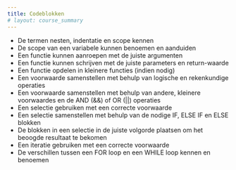```yaml
---
title: Codeblokken
# layout: course_summary
---
```


 - De termen nesten, indentatie en scope kennen
 - De scope van een variabele kunnen benoemen en aanduiden
 - Een functie kunnen aanroepen met de juiste argumenten
 - Een functie kunnen schrijven met de juiste parameters en return-waarde
 - Een functie opdelen in kleinere functies (indien nodig)
 - Een voorwaarde samenstellen met behulp van logische en rekenkundige operaties
 - Een voorwaarde samenstellen met behulp van andere, kleinere voorwaardes en de AND (&&) of OR (\|\|) operaties
 - Een selectie gebruiken met een correcte voorwaarde
 - Een selectie samenstellen met behulp van de nodige IF, ELSE IF en ELSE blokken
 - De blokken in een selectie in de juiste volgorde plaatsen om het beoogde resultaat te bekomen
 - Een iteratie gebruiken met een correcte voorwaarde
 - De verschillen tussen een FOR loop en een WHILE loop kennen en benoemen